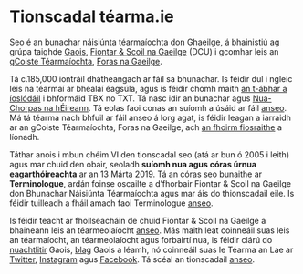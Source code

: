# Tionscadal téarma.ie

Seo é an bunachar náisiúnta téarmaíochta don Ghaeilge, á bhainistiú ag grúpa taighde [Gaois](https://www.gaois.ie/), [Fiontar & Scoil na Gaeilge](https://www.dcu.ie/fiontar_scoilnagaeilge/gaeilge/index.shtml) (DCU) i gcomhar leis an g[Coiste Téarmaíochta](https://www.forasnagaeilge.ie/fuinn/focloireacht/), [Foras na Gaeilge](https://www.gaeilge.ie/).

Tá c.185,000 iontráil dhátheangach ar fáil sa bhunachar. Is féidir dul i ngleic leis na téarmaí ar bhealaí éagsúla, agus is féidir chomh maith [an t-ábhar a íoslódáil](http://www-tearma-ie.gaois.ie/download/) i bhformáid TBX no TXT. Tá nasc idir an bunachar agus [Nua-Chorpas na hÉireann](/info/corpus.ga). Tá eolas faoi conas an suíomh a úsáid ar fáil [anseo](/help/intro.ga). Má tá téarma nach bhfuil ar fáil anseo á lorg agat, is féidir leagan a iarraidh ar an gCoiste Téarmaíochta, Foras na Gaeilge, ach [an fhoirm fiosraithe](/ask/) a líonadh.

Táthar anois i mbun chéim VI den tionscadal seo (atá ar bun ó 2005 i leith) agus mar chuid den obair, seoladh **suíomh nua agus córas úrnua eagarthóireachta** ar an 13 Márta 2019. Tá an córas seo bunaithe ar **Terminologue**, ardán foinse oscailte a d’fhorbair Fiontar & Scoil na Gaeilge don Bhunachar Náisiúnta Téarmaíochta agus mar áis do thionscadail eile. Is féidir tuilleadh a fháil amach faoi Terminologue [anseo](http://www.terminologue.org/).

Is féidir teacht ar fhoilseacháin de chuid Fiontar & Scoil na Gaeilge a bhaineann leis an téarmeolaíocht [anseo](https://www.gaois.ie/info/ga/foilseachain/). Más maith leat coinneáil suas leis an téarmaíocht, an téarmeolaíocht agus forbairtí nua, is féidir clárú do [nuachtlitir](https://www.gaois.ie/email/ga/) Gaois, [blag](https://www.gaois.ie/blg/ga/) Gaois a léamh, nó coinneáil suas le Téarma an Lae ar [Twitter](https://twitter.com/tearma_ie), [Instagram](https://www.instagram.com/tearma_ie/) agus [Facebook](https://www.facebook.com/tearma.ie/). Tá scéal an tionscadail [anseo](/info/history.ga).
